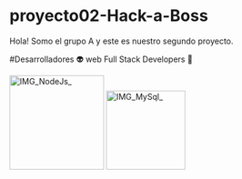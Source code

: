 # proyecto02-Hack-a-Boss

Hola! Somo el grupo A y este es nuestro segundo proyecto.

#Desarrolladores 👽 web Full Stack Developers 👾 

<img width="166" alt="IMG_NodeJs_" src="https://user-images.githubusercontent.com/123706095/236196535-2783aca6-aaee-4675-8501-f35ee35d1a5b.png">

<img width="139" alt="IMG_MySql_" src="https://user-images.githubusercontent.com/123706095/236196551-452673a1-6f0e-4693-8c37-8fbbb3067788.png">

